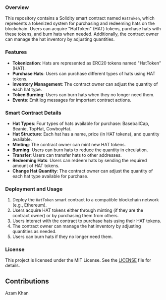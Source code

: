 ### Overview

This repository contains a Solidity smart contract named `HatToken`, which represents a tokenized system for purchasing and redeeming hats on the blockchain. Users can acquire "HatToken" (HAT) tokens, purchase hats with these tokens, and burn hats when needed. Additionally, the contract owner can manage the hat inventory by adjusting quantities.

### Features

- **Tokenization**: Hats are represented as ERC20 tokens named "HatToken" (HAT).
- **Purchase Hats**: Users can purchase different types of hats using HAT tokens.
- **Inventory Management**: The contract owner can adjust the quantity of each hat type.
- **Token Burning**: Users can burn hats when they no longer need them.
- **Events**: Emit log messages for important contract actions.

### Smart Contract Details

- **Hat Types**: Four types of hats available for purchase: BaseballCap, Beanie, TopHat, CowboyHat.
- **Hat Structure**: Each hat has a name, price (in HAT tokens), and quantity available.
- **Minting**: The contract owner can mint new HAT tokens.
- **Burning**: Users can burn hats to reduce the quantity in circulation.
- **Transfer**: Users can transfer hats to other addresses.
- **Redeeming Hats**: Users can redeem hats by sending the required amount of HAT tokens.
- **Change Hat Quantity**: The contract owner can adjust the quantity of each hat type available for purchase.

### Deployment and Usage

1. Deploy the `HatToken` smart contract to a compatible blockchain network (e.g., Ethereum).
2. Users acquire HAT tokens either through minting (if they are the contract owner) or by purchasing them from others.
3. Users interact with the contract to purchase hats using their HAT tokens.
4. The contract owner can manage the hat inventory by adjusting quantities as needed.
5. Users can burn hats if they no longer need them.

### License

This project is licensed under the MIT License. See the [LICENSE](LICENSE) file for details.

## Contributions

Azam Khan
